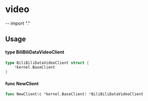 # video
--
    import "."


## Usage

#### type BiliBiliDataVideoClient

```go
type BiliBiliDataVideoClient struct {
	*kernel.BaseClient
}
```


#### func  NewClient

```go
func NewClient(c *kernel.BaseClient) *BiliBiliDataVideoClient
```
